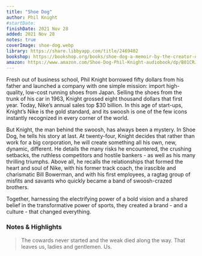 ```yaml
---
title: "Shoe Dog"
author: Phil Knight
#startDate:
finishDate: 2021 Nov 28
added: 2021 Nov 28
notes: true
coverImage: shoe-dog.webp
library: https://share.libbyapp.com/title/2469402
bookshop: https://bookshop.org/books/shoe-dog-a-memoir-by-the-creator-of-nike-9781501135927/9781501135927
amazon: https://www.amazon.com/Shoe-Dog-Phil-Knight-audiobook/dp/B01CRJA470/
---
```


Fresh out of business school, Phil Knight borrowed fifty dollars from his father and launched a company with one simple mission: import high-quality, low-cost running shoes from Japan. Selling the shoes from the trunk of his car in 1963, Knight grossed eight thousand dollars that first year. Today, Nike’s annual sales top $30 billion. In this age of start-ups, Knight’s Nike is the gold standard, and its swoosh is one of the few icons instantly recognized in every corner of the world.

But Knight, the man behind the swoosh, has always been a mystery. In Shoe Dog, he tells his story at last. At twenty-four, Knight decides that rather than work for a big corporation, he will create something all his own, new, dynamic, different. He details the many risks he encountered, the crushing setbacks, the ruthless competitors and hostile bankers - as well as his many thrilling triumphs. Above all, he recalls the relationships that formed the heart and soul of Nike, with his former track coach, the irascible and charismatic Bill Bowerman, and with his first employees, a ragtag group of misfits and savants who quickly became a band of swoosh-crazed brothers.

Together, harnessing the electrifying power of a bold vision and a shared belief in the transformative power of sports, they created a brand - and a culture - that changed everything.

### Notes & Highlights
> The cowards never started and the weak died along the way. That leaves us, ladies and gentlemen. Us.  
